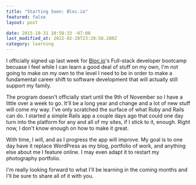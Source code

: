 ```yaml
---
title: "Starting Soon: Bloc.io"
featured: false
layout: post

date: 2015-10-31 10:58:33 -07:00
last_modified_at: 2022-02-28T23:28:56.280Z
category: learning
---
```


I officially signed up last week for [Bloc.io](http://Bloc.io)'s Full-stack developer bootcamp becuase I feel while I can learn a good deal of stuff on my own, I'm not going to make on my own to the level I need to be in order to make a fundamental career shift to software development that will actually still support my family.

The program doesn't officially start until the 9th of November so I have a little over a week to go. It'll be a long year and change and a lot of new stuff will come my way. I've only scratched the surface of what Ruby and Rails can do. I started a simple Rails app a couple days ago that could one day turn into the platform for any and all of my sites, if I stick to it, enough. Right now, I don't know enough on how to make it great.

With time, I will, and as I progress the app will improve. My goal is to one day have it replace WordPress as my blog, portfolio of work, and anything else about me I feature online. I may even adapt it to restart my photography portfolio.

I'm really looking forward to what I'll be learning in the coming months and I'll be sure to share all of it with you.

